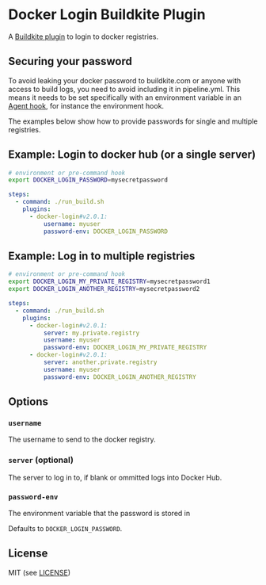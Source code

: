 # Docker Login Buildkite Plugin

A [Buildkite plugin](https://buildkite.com/docs/agent/v3/plugins) to login to docker registries.

## Securing your password

To avoid leaking your docker password to buildkite.com or anyone with access to build logs, you need to avoid including it in pipeline.yml. This means it needs to be set specifically with an environment variable in an [Agent hook](https://buildkite.com/docs/agent/hooks), for instance the environment hook.

The examples below show how to provide passwords for single and multiple registries.

## Example: Login to docker hub (or a single server)

```bash
# environment or pre-command hook
export DOCKER_LOGIN_PASSWORD=mysecretpassword
```

```yml
steps:
  - command: ./run_build.sh
    plugins:
      - docker-login#v2.0.1:
          username: myuser
          password-env: DOCKER_LOGIN_PASSWORD
```

## Example: Log in to multiple registries

```bash
# environment or pre-command hook
export DOCKER_LOGIN_MY_PRIVATE_REGISTRY=mysecretpassword1
export DOCKER_LOGIN_ANOTHER_REGISTRY=mysecretpassword2
```

```yml
steps:
  - command: ./run_build.sh
    plugins:
      - docker-login#v2.0.1:
          server: my.private.registry
          username: myuser
          password-env: DOCKER_LOGIN_MY_PRIVATE_REGISTRY
      - docker-login#v2.0.1:
          server: another.private.registry
          username: myuser
          password-env: DOCKER_LOGIN_ANOTHER_REGISTRY
```

## Options

### `username`

The username to send to the docker registry.

### `server` (optional)

The server to log in to, if blank or ommitted logs into Docker Hub.

### `password-env`

The environment variable that the password is stored in

Defaults to `DOCKER_LOGIN_PASSWORD`.

## License

MIT (see [LICENSE](LICENSE))
